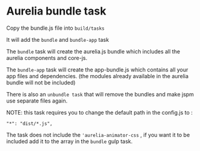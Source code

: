 Aurelia bundle task
=======

Copy the bundle.js file into `build/tasks`

It will add the `bundle` and `bundle-app` task

The `bundle` task will create the aurelia.js bundle which includes all the aurelia components and core-js.

The `bundle-app` task will create the app-bundle.js which contains all your app files and dependencies. (the modules already available in the aurelia bundle will not be included)


There is also an `unbundle task` that will remove the bundles and make jspm use separate files again.

NOTE: this task requires you to change the default path in the config.js to :

```
"*": "dist/*.js",
```


The task does not include the `'aurelia-animator-css` , if you want it to be included add it to the array in the `bundle` gulp task.
